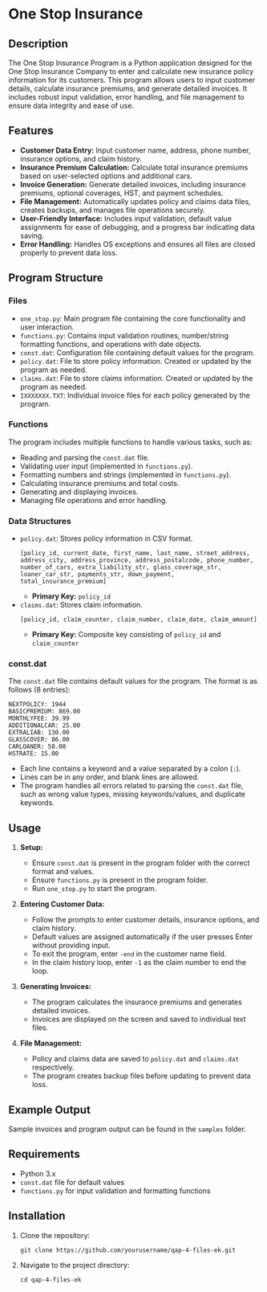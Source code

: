 # One Stop Insurance

## Description

The One Stop Insurance Program is a Python application designed for the One Stop Insurance Company to enter and calculate new insurance policy information for its customers. This program allows users to input customer details, calculate insurance premiums, and generate detailed invoices. It includes robust input validation, error handling, and file management to ensure data integrity and ease of use.

## Features

- **Customer Data Entry:** Input customer name, address, phone number, insurance options, and claim history.
- **Insurance Premium Calculation:** Calculate total insurance premiums based on user-selected options and additional cars.
- **Invoice Generation:** Generate detailed invoices, including insurance premiums, optional coverages, HST, and payment schedules.
- **File Management:** Automatically updates policy and claims data files, creates backups, and manages file operations securely.
- **User-Friendly Interface:** Includes input validation, default value assignments for ease of debugging, and a progress bar indicating data saving.
- **Error Handling:** Handles OS exceptions and ensures all files are closed properly to prevent data loss.

## Program Structure

### Files

- `one_stop.py`: Main program file containing the core functionality and user interaction.
- `functions.py`: Contains input validation routines, number/string formatting functions, and operations with date objects.
- `const.dat`: Configuration file containing default values for the program.
- `policy.dat`: File to store policy information. Created or updated by the program as needed.
- `claims.dat`: File to store claims information. Created or updated by the program as needed.
- `IXXXXXXX.TXT`: Individual invoice files for each policy generated by the program.

### Functions

The program includes multiple functions to handle various tasks, such as:

- Reading and parsing the `const.dat` file.
- Validating user input (implemented in `functions.py`).
- Formatting numbers and strings (implemented in `functions.py`).
- Calculating insurance premiums and total costs.
- Generating and displaying invoices.
- Managing file operations and error handling.

### Data Structures

- `policy.dat`: Stores policy information in CSV format.
  ```
  [policy_id, current_date, first_name, last_name, street_address, address_city, address_province, address_postalcode, phone_number, number_of_cars, extra_liability_str, glass_coverage_str, loaner_car_str, payments_str, down_payment, total_insurance_premium]
  ```
  - **Primary Key:** `policy_id`
- `claims.dat`: Stores claim information.
  ```
  [policy_id, claim_counter, claim_number, claim_date, claim_amount]
  ```
  - **Primary Key:** Composite key consisting of `policy_id` and `claim_counter`

### const.dat

The `const.dat` file contains default values for the program. The format is as follows (8 entries):

```
NEXTPOLICY: 1944
BASICPREMIUM: 869.00
MONTHLYFEE: 39.99
ADDITIONALCAR: 25.00
EXTRALIAB: 130.00
GLASSCOVER: 86.00
CARLOANER: 58.00
HSTRATE: 15.00
```

- Each line contains a keyword and a value separated by a colon (`:`).
- Lines can be in any order, and blank lines are allowed.
- The program handles all errors related to parsing the `const.dat` file, such as wrong value types, missing keywords/values, and duplicate keywords.

## Usage

1. **Setup:**
   - Ensure `const.dat` is present in the program folder with the correct format and values.
   - Ensure `functions.py` is present in the program folder.
   - Run `one_stop.py` to start the program.

2. **Entering Customer Data:**
   - Follow the prompts to enter customer details, insurance options, and claim history.
   - Default values are assigned automatically if the user presses Enter without providing input.
   - To exit the program, enter `-end` in the customer name field.
   - In the claim history loop, enter `-1` as the claim number to end the loop.

3. **Generating Invoices:**
   - The program calculates the insurance premiums and generates detailed invoices.
   - Invoices are displayed on the screen and saved to individual text files.

4. **File Management:**
   - Policy and claims data are saved to `policy.dat` and `claims.dat` respectively.
   - The program creates backup files before updating to prevent data loss.

## Example Output

Sample invoices and program output can be found in the `samples` folder.

## Requirements

- Python 3.x
- `const.dat` file for default values
- `functions.py` for input validation and formatting functions

## Installation

1. Clone the repository:
   ```
   git clone https://github.com/yourusername/qap-4-files-ek.git
   ```
2. Navigate to the project directory:
   ```
   cd qap-4-files-ek
   ```
   
